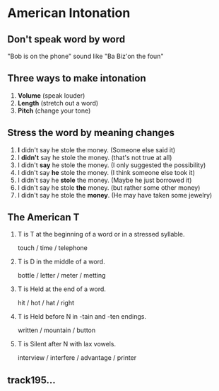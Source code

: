 # American Intonation

## Don't speak word by word

"Bob is on the phone" sound like "Ba Biz'on the foun"



## Three ways to make intonation

1. **Volume** (speak louder)
2. **Length** (stretch out a word)
3. **Pitch** (change your tone)



## Stress the word by meaning changes

1. **I** didn't say he stole the money.  (Someone else said it)
2. I **didn't** say he stole the money.  (that's not true at all)
3. I didn't **say** he stole the money.  (I only suggested the possibility)
4. I didn't say **he** stole the money.  (I think someone else took it)
5. I didn't say he **stole** the money.  (Maybe he just borrowed it)
6. I didn't say he stole **the** money.  (but rather some other money)
7. I didn't say he stole the **money**.  (He may have taken some jewelry)

## The American T

1.  T is T at the beginning of a word or in a stressed syllable.

    touch / time / telephone

2. T is D in the middle of a word.

    bottle / letter / meter / metting

3. T is Held at the end of a word.

    hit / hot / hat / right

4. T is Held before N in -tain and -ten endings.

    written / mountain / button

5. T is Silent after N with lax vowels.

    interview / interfere / advantage / printer
    

## track195...
